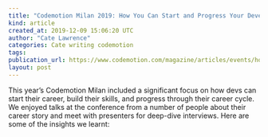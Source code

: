 ```yaml
---
title: "Codemotion Milan 2019: How You Can Start and Progress Your Developer Career"
kind: article
created_at: 2019-12-09 15:06:20 UTC
author: "Cate Lawrence"
categories: Cate writing codemotion
tags: 
publication_url: https://www.codemotion.com/magazine/articles/events/how-progress-developer-career/
layout: post
---
```

This year’s Codemotion Milan included a significant focus on how devs can start their career, build their skills, and progress through their career cycle. We enjoyed talks at the conference from a number of people about their career story and meet with presenters for deep-dive interviews. Here are some of the insights we learnt:

